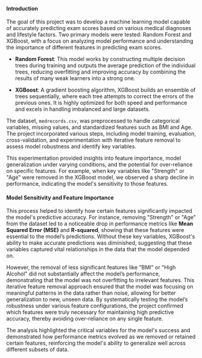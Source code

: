 #### **Introduction**

The goal of this project was to develop a machine learning model capable of accurately predicting exam scores based on various medical diagnoses and lifestyle factors. Two primary models were tested: Random Forest and XGBoost, with a focus on analyzing model performance and understanding the importance of different features in predicting exam scores.

- **Random Forest**: This model works by constructing multiple decision trees during training and outputs the average prediction of the individual trees, reducing overfitting and improving accuracy by combining the results of many weak learners into a strong one.

- **XGBoost**: A gradient boosting algorithm, XGBoost builds an ensemble of trees sequentially, where each tree attempts to correct the errors of the previous ones. It is highly optimized for both speed and performance and excels in handling imbalanced and large datasets.

The dataset, `medrecords.csv`, was preprocessed to handle categorical variables, missing values, and standardized features such as BMI and Age. The project incorporated various steps, including model training, evaluation, cross-validation, and experimentation with iterative feature removal to assess model robustness and identify key variables.

This experimentation provided insights into feature importance, model generalization under varying conditions, and the potential for over-reliance on specific features. For example, when key variables like "Strength" or "Age" were removed in the XGBoost model, we observed a sharp decline in performance, indicating the model's sensitivity to those features. 

#### Model Sensitivity and Feature Importance

This process helped to identify how certain features significantly impacted the model's predictive accuracy. For instance, removing "Strength" or "Age" from the dataset led to a noticeable drop in performance metrics like **Mean Squared Error (MSE)** and **R-squared**, showing that these features were essential to the model’s predictions. Without these key variables, XGBoost's ability to make accurate predictions was diminished, suggesting that these variables captured vital relationships in the data that the model depended on.

However, the removal of less significant features like "BMI" or "High Alcohol" did not substantially affect the model’s performance, demonstrating that the model was not overfitting to irrelevant features. This iterative feature removal approach ensured that the model was focusing on meaningful patterns in the data rather than noise, allowing for better generalization to new, unseen data. By systematically testing the model’s robustness under various feature configurations, the project confirmed which features were truly necessary for maintaining high predictive accuracy, thereby avoiding over-reliance on any single feature. 

The analysis highlighted the critical variables for the model's success and demonstrated how performance metrics evolved as we removed or retained certain features, reinforcing the model's ability to generalize well across different subsets of data.
